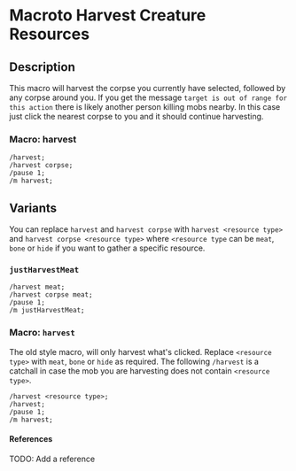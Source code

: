# Macroto Harvest Creature Resources

## Description

This macro will harvest the corpse you currently have selected, followed by any corpse around you. If you get the message `target is out of range for this action` there is likely another person killing mobs nearby. In this case just click the nearest corpse to you and it should continue harvesting.

### Macro: harvest

```swg
/harvest;
/harvest corpse;
/pause 1;
/m harvest;
```

## Variants

You can replace `harvest` and `harvest corpse` with `harvest <resource type>` and `harvest corpse <resource type>` where `<resource type` can be `meat`, `bone` or `hide` if you want to gather a specific resource.

### `justHarvestMeat`

```swg
/harvest meat;
/harvest corpse meat;
/pause 1;
/m justHarvestMeat;
```

### Macro: `harvest`

The old style macro, will only harvest what's clicked. Replace `<resource type>` with `meat`, `bone` or `hide` as required. The following `/harvest` is a catchall in case the mob you are harvesting does not contain `<resource type>`.

```swg
/harvest <resource type>;
/harvest;
/pause 1;
/m harvest;
```

#### References

TODO: Add a reference
